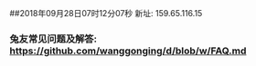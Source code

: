 ##2018年09月28日07时12分07秒 新址: 159.65.116.15
### 兔友常见问题及解答: https://github.com/wanggonging/d/blob/w/FAQ.md
